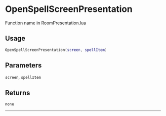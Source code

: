 # OpenSpellScreenPresentation
Function name in RoomPresentation.lua
## Usage
```lua
OpenSpellScreenPresentation(screen, spellItem)
```
## Parameters
`screen`, `spellItem`
## Returns
`none`

---